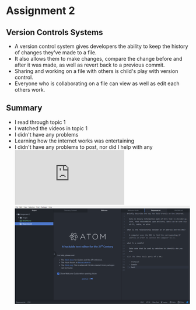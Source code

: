 # Assignment 2
## Version Controls Systems
- A version control system gives developers the ability to keep the history of changes they've made to a file.
- It also allows them to make changes, compare the change before and after it was made, as well as revert back to a previous commit.
- Sharing and working on a file with others is child's play with version control.
- Everyone who is collaborating on a file can view as well as edit each others work.
## Summary
- I read through topic 1
- I watched the videos in topic 1
- I didn't have any problems
- Learning how the internet works was entertaining
- I didn't have any problems to post, nor did I help with any 
![Responses](https://github.com/Bridger-Sanders/341-work/blob/master/Assignment-2/Responses.txt)
![workshop](https://github.com/Bridger-Sanders/341-work/blob/master/Assignment-2/images/work_station.png "workshop")
